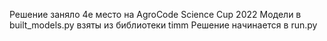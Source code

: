 Решение заняло 4е место на AgroCode Science Cup 2022
Модели в built_models.py взяты из библиотеки timm
Решение начинается в run.py
